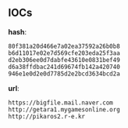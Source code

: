 
## IOCs

__hash__:

```text
80f381a20d466e7a02ea37592a26b0b8
b6d11017e02e7d569cfe203eda25f3aa
d2eb306ee0d7dabfe43610e0831bef49
d6a38ffdbac241d69674fb142a420740
946e1e0d2e0d7785d2e2bcd3634bcd2a
```
__url__:

```text
https://bigfile.mail.naver.com
http://getara1.mygamesonline.org
http://pikaros2.r-e.kr
```